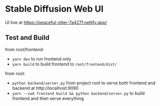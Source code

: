 # Stable Diffusion Web UI

UI live at https://peaceful-otter-7a427f.netlify.app/

## Test and Build

from root/frontend:

-   `yarn dev` to run frontend only
-   `yarn build` to build frontend to `root/frontend/dist/`

from root:

-   `python backend/server.py` from project root to serve both frontend and backend at http://localhost:9090
-   `yarn --cwd frontend build && python backend/server.py` to build frontend and then serve everything
